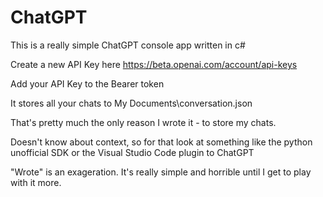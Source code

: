 # ChatGPT

This is a really simple ChatGPT console app written in c#

Create a new API Key here
https://beta.openai.com/account/api-keys

Add your API Key to the Bearer token

It stores all your chats to My Documents\conversation.json 

That's pretty much the only reason I wrote it - to store my chats.

Doesn't know about context, so for that look at something like the python unofficial SDK or the Visual Studio Code plugin to ChatGPT

"Wrote" is an exageration. It's really simple and horrible until I get to play with it more.


